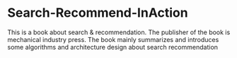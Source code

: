 # Search-Recommend-InAction
This is a book about search & recommendation. The publisher of the book is mechanical industry press. The book mainly summarizes and introduces some algorithms and architecture design about search recommendation
